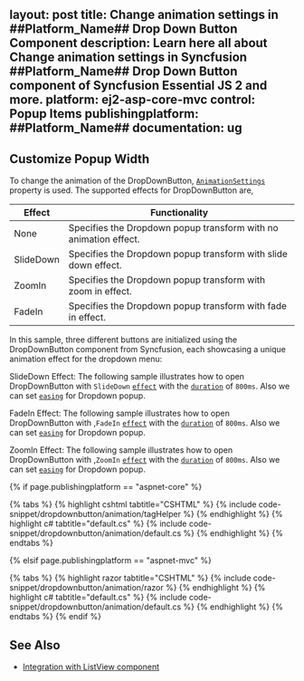 layout: post
title: Change animation settings in ##Platform_Name## Drop Down Button Component
description: Learn here all about Change animation settings in Syncfusion ##Platform_Name## Drop Down Button component of Syncfusion Essential JS 2 and more.
platform: ej2-asp-core-mvc
control: Popup Items
publishingplatform: ##Platform_Name##
documentation: ug
---

## Customize Popup Width

To change the animation of the DropDownButton, [`AnimationSettings`](https://help.syncfusion.com/cr/aspnetcore-js2/Syncfusion.EJ2.SplitButtons.DropDownButton.html#Syncfusion_EJ2_SplitButtons_DropDownButton_AnimationSettings.html) property is used. The supported effects for DropDownButton are,

| Effect | Functionality |
| ------------ | ----------------------- |
| None | Specifies the Dropdown popup transform with no animation effect. |
| SlideDown | Specifies the Dropdown popup transform with slide down effect. |
| ZoomIn | Specifies the Dropdown popup transform with zoom in effect. |
| FadeIn | Specifies the Dropdown popup transform with fade in effect. |

In this sample, three different buttons are initialized using the DropDownButton component from Syncfusion, each showcasing a unique animation effect for the dropdown menu:

SlideDown Effect: The following sample illustrates how to open DropDownButton with `SlideDown` [`effect`](../../api/drop-down-button/animationSettingsModel/#effect) with the [`duration`](../../api/drop-down-button/animationSettingsModel/#duration) of `800ms`. Also we can set [`easing`](../../api/drop-down-button/animationSettingsModel/#easing) for Dropdown popup.

FadeIn Effect: The following sample illustrates how to open DropDownButton with ,`FadeIn` [`effect`](../../api/drop-down-button/animationSettingsModel/#effect) with the [`duration`](../../api/drop-down-button/animationSettingsModel/#duration) of `800ms`. Also we can set [`easing`](../../api/drop-down-button/animationSettingsModel/#easing) for Dropdown popup.

ZoomIn Effect: The following sample illustrates how to open DropDownButton with ,`ZoomIn` [`effect`](../../api/drop-down-button/animationSettingsModel/#effect) with the [`duration`](../../api/drop-down-button/animationSettingsModel/#duration) of `800ms`. Also we can set [`easing`](../../api/drop-down-button/animationSettingsModel/#easing) for Dropdown popup.

{% if page.publishingplatform == "aspnet-core" %}

{% tabs %}
{% highlight cshtml tabtitle="CSHTML" %}
{% include code-snippet/dropdownbutton/animation/tagHelper %}
{% endhighlight %}
{% highlight c# tabtitle="default.cs" %}
{% include code-snippet/dropdownbutton/animation/default.cs %}
{% endhighlight %}
{% endtabs %}

{% elsif page.publishingplatform == "aspnet-mvc" %}

{% tabs %}
{% highlight razor tabtitle="CSHTML" %}
{% include code-snippet/dropdownbutton/animation/razor %}
{% endhighlight %}
{% highlight c# tabtitle="default.cs" %}
{% include code-snippet/dropdownbutton/animation/default.cs %}
{% endhighlight %}
{% endtabs %}
{% endif %}



## See Also

* [Integration with ListView component](./how-to/group-popup-items-with-listview-component)